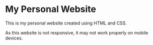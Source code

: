 # My Personal Website
This is my personal website created using HTML and CSS.

As this website is not responsive, it may not work properly on mobile devices.
